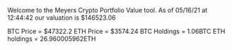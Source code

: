 Welcome to the Meyers Crypto Portfolio Value tool. 
As of 05/16/21 at 12:44:42 our valuation is $146523.06 

BTC Price = $47322.2
 ETH Price = $3574.24
BTC Holdings = 1.06BTC
 ETH holdings = 26.960005962ETH 
